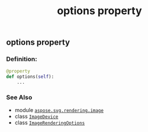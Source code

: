 ﻿---
title: options property
second_title: Aspose.SVG for Python via .NET API References
description: 
type: docs
weight: 250
url: /python-net/aspose.svg.rendering.image/imagedevice/options/
is_root: false
---

## options property

### Definition:
```python
@property
def options(self):
    ...
```

### See Also
* module [`aspose.svg.rendering.image`](../../)
* class [`ImageDevice`](/svg/python-net/aspose.svg.rendering.image/imagedevice)
* class [`ImageRenderingOptions`](/svg/python-net/aspose.svg.rendering.image/imagerenderingoptions)
